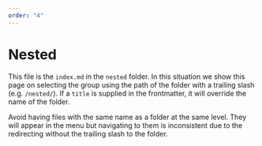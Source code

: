 ```yaml
---
order: "4"
---
```


# Nested

This file is the `index.md` in the `nested` folder. In this situation we show this page on selecting the group using the path of the folder with a trailing slash (e.g. `/nested/`). If a `title` is supplied in the frontmatter, it will override the name of the folder.

Avoid having files with the same name as a folder at the same level. They will appear in the menu but navigating to them is inconsistent due to the redirecting without the trailing slash to the folder.
